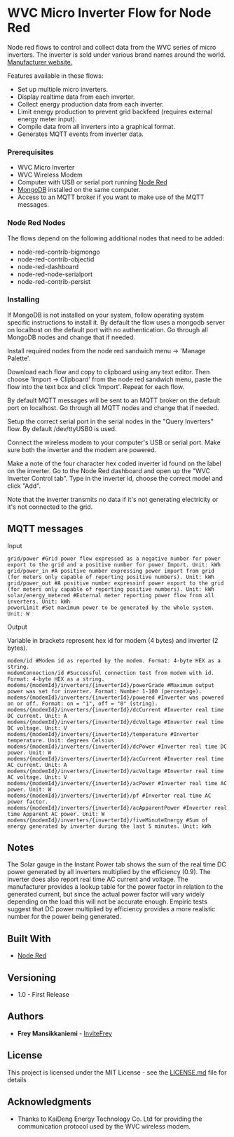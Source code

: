 # WVC Micro Inverter Flow for Node Red

Node red flows to control and collect data from the WVC series of micro inverters. The inverter is sold under various brand names around the world. [Manufacturer website.](http://www.kaidengdg.com/en/pvsystem.html)

Features available in these flows:

* Set up multiple micro inverters.
* Display realtime data from each inverter.
* Collect energy production data from each inverter.
* Limit energy production to prevent grid backfeed (requires external energy meter input).
* Compile data from all inverters into a graphical format.
* Generates MQTT events from inverter data.

### Prerequisites

* WVC Micro Inverter
* WVC Wireless Modem
* Computer with USB or serial port running [Node Red](https://nodered.org)
* [MongoDB](https://www.mongodb.com) installed on the same computer.
* Access to an MQTT broker if you want to make use of the MQTT messages.

### Node Red Nodes

The flows depend on the following additional nodes that need to be added:

* node-red-contrib-bigmongo
* node-red-contrib-objectid
* node-red-dashboard
* node-red-node-serialport
* node-red-contrib-persist

### Installing

If MongoDB is not installed on your system, follow operating system specific instructions to install it. By default the flow uses a mongodb server on localhost on the default port with no authentication. Go through all MongoDB nodes and change that if needed.

Install required nodes from the node red sandwich menu -> 'Manage Palette'.

Download each flow and copy to clipboard using any text editor. Then choose 'Import -> Clipboard' from the node red sandwich menu, paste the flow into the text box and click 'Import'. Repeat for each flow.

By default MQTT messages will be sent to an MQTT broker on the default port on localhost. Go through all MQTT nodes and change that if needed.

Setup the correct serial port in the serial nodes in the "Query Inverters" flow. By default /dev/ttyUSB0 is used.

Connect the wireless modem to your computer's USB or serial port. Make sure both the inverter and the modem are powered.

Make a note of the four character hex coded inverter id found on the label on the inverter. Go to the Node Red dashboard and open up the "WVC Inverter Control tab". Type in the inverter id, choose the correct model and click "Add".

Note that the inverter transmits no data if it's not generating electricity or it's not connected to the grid.

## MQTT messages

Input

```
grid/power #Grid power flow expressed as a negative number for power export to the grid and a positive number for power Import. Unit: kWh
grid/power_in #A positive number expressing power import from grid (for meters only capable of reporting positive numbers). Unit: kWh
grid/power_out #A positive number expressinf power export to the grid (for meters only capable of reporting positive numbers). Unit: kWh
solar/energy_metered #External meter reporting power flow from all inverters. Unit: kWh
powerLimit #Set maximum power to be generated by the whole system. Unit: W
```

Output

Variable in brackets represent hex id for modem (4 bytes) and inverter (2 bytes).
```
modem/id #Modem id as reported by the modem. Format: 4-byte HEX as a string.
modemConnection/id #Successful connection test from modem with id. Format: 4-byte HEX as a string.
modems/{modemId}/inverters/{inverterId}/powerGrade #Maximum output power was set for inverter. Format: Number 1-100 (percentage).
modems/{modemId}/inverters/{inverterId}/powered #Inverter was powered on or off. Format: on = "1", off = "0" (string).
modems/{modemId}/inverters/{inverterId}/dcCurrent #Inverter real time DC current. Unit: A
modems/{modemId}/inverters/{inverterId}/dcVoltage #Inverter real time DC voltage. Unit: V
modems/{modemId}/inverters/{inverterId}/temperature #Inverter temperature. Unit: degrees Celsius
modems/{modemId}/inverters/{inverterId}/dcPower #Inverter real time DC power. Unit: W
modems/{modemId}/inverters/{inverterId}/acCurrent #Inverter real time AC current. Unit: A
modems/{modemId}/inverters/{inverterId}/acVoltage #Inverter real time AC voltage. Unit: V
modems/{modemId}/inverters/{inverterId}/acPower #Inverter real time AC power. Unit: W
modems/{modemId}/inverters/{inverterId}/pf #Inverter real time AC power factor.
modems/{modemId}/inverters/{inverterId}/acApparentPower #Inverter real time Apparent AC power. Unit: W
modems/{modemId}/inverters/{inverterId}/fiveMinuteEnergy #Sum of energy generated by inverter during the last 5 minutes. Unit: kWh
```
## Notes

The Solar gauge in the Instant Power tab shows the sum of the real time DC power generated by all inverters multiplied by the efficiency (0.9). The inverter does also report real time AC current and voltage. The manufacturer provides a lookup table for the power factor in relation to the generated current, but since the actual power factor will vary widely depending on the load this will not be accurate enough. Empiric tests suggest that DC power multiplied by efficiency provides a more realistic number for the power being generated.


## Built With

* [Node Red](https://nodered.org)


## Versioning

* 1.0 - First Release

## Authors

* **Frey Mansikkaniemi** - [InviteFrey](https://github.com/invite-frey)

## License

This project is licensed under the MIT License - see the [LICENSE.md](LICENSE.md) file for details

## Acknowledgments

* Thanks to KaiDeng Energy Technology Co. Ltd for providing the communication protocol used by the WVC wireless modem.
